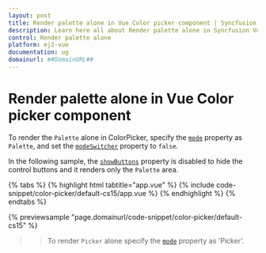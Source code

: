 ```yaml
---
layout: post
title: Render palette alone in Vue Color picker component | Syncfusion
description: Learn here all about Render palette alone in Syncfusion Vue Color picker component of Syncfusion Essential JS 2 and more.
control: Render palette alone 
platform: ej2-vue
documentation: ug
domainurl: ##DomainURL##
---
```


# Render palette alone in Vue Color picker component

To render the `Palette` alone in ColorPicker, specify the [`mode`](https://ej2.syncfusion.com/vue/documentation/api/color-picker#mode) property as `Palette`, and set the [`modeSwitcher`](https://ej2.syncfusion.com/vue/documentation/api/color-picker#modeswitcher) property to `false`.

In the following sample, the [`showButtons`](https://ej2.syncfusion.com/vue/documentation/api/color-picker#showbuttons) property is disabled to hide the control buttons and it renders only the `Palette` area.

{% tabs %}
{% highlight html tabtitle="app.vue" %}
{% include code-snippet/color-picker/default-cs15/app.vue %}
{% endhighlight %}
{% endtabs %}
        
{% previewsample "page.domainurl/code-snippet/color-picker/default-cs15" %}

>> To render `Picker` alone specify the [`mode`](https://ej2.syncfusion.com/vue/documentation/api/color-picker#mode) property as 'Picker'.